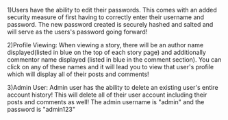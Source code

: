 
1)Users have the ability to edit their passwords. This comes with an added security measure of first having to correctly enter their username and password. The new password created is securely hashed and salted and will serve as the users's password going forward!

2)Profile Viewing: When viewing a story, there will be an author name displayed(listed in blue on the top of each story page) and additionally commentor name displayed (listed in blue in the comment section). You can click on any of these names and it will lead you to view that user's profile which will display all of their posts and comments!


3)Admin User: Admin user has the ability to delete an existing user's entire account history! This will delete all of their user account including their posts and comments as well! The admin username is "admin" and the password is "admin123"

